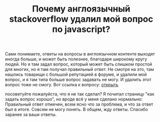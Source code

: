 ﻿---
title: "Почему англоязычный stackoverflow удалил мой вопрос по javascript?"
se.owner.user_id: 423878
se.owner.display_name: "Умрбек Матрасулов"
se.owner.link: "https://ru.meta.stackoverflow.com/users/423878/%d0%a3%d0%bc%d1%80%d0%b1%d0%b5%d0%ba-%d0%9c%d0%b0%d1%82%d1%80%d0%b0%d1%81%d1%83%d0%bb%d0%be%d0%b2"
se.link: "https://ru.meta.stackoverflow.com/questions/11979/%d0%9f%d0%be%d1%87%d0%b5%d0%bc%d1%83-%d0%b0%d0%bd%d0%b3%d0%bb%d0%be%d1%8f%d0%b7%d1%8b%d1%87%d0%bd%d1%8b%d0%b9-stackoverflow-%d1%83%d0%b4%d0%b0%d0%bb%d0%b8%d0%bb-%d0%bc%d0%be%d0%b9-%d0%b2%d0%be%d0%bf%d1%80%d0%be%d1%81-%d0%bf%d0%be-javascript"
se.question_id: 11979
se.post_type: question
---
<p>Сами понимаете, ответы на вопросы в англоязычном контенте выходят иногда больше, и может быть полезнее, благодаря широкому кругу людей.
Но я там задал вопрос, который может быть слишком простой для многих, но я там получал правильный ответ.
Не смотря на это, там нашлись товарищи с большой репутацией в форуме, и удалили мой вопрос, и я там типа больше вопрос задавать не могу.
И удалить этот вопрос тоже не смогу.
Вот ссылка к вопросу: <a href="https://stackoverflow.com/questions/71884769/why-js-code-is-not-working-document-body-appendchildp">открыть</a></p>
<p>посоветуйте пожалуйста, что я не так сделал?
Я почитал страницу &quot;как задать вопрос хорошо&quot;, но вроде всё у меня сделано нормально: Правильный ответ отмечен, всем ясно что за проблема, и что за ответ был в итоге.
Совсем не могу понять. В общем, жду ответы. Спасибо заранее за ваши ответы.</p>
